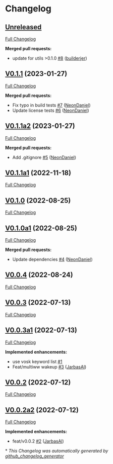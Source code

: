 # Changelog

## [Unreleased](https://github.com/OpenVoiceOS/ovos-ww-plugin-vosk/tree/HEAD)

[Full Changelog](https://github.com/OpenVoiceOS/ovos-ww-plugin-vosk/compare/V0.1.1...HEAD)

**Merged pull requests:**

- update for utils \>0.1.0 [\#8](https://github.com/OpenVoiceOS/ovos-ww-plugin-vosk/pull/8) ([builderjer](https://github.com/builderjer))

## [V0.1.1](https://github.com/OpenVoiceOS/ovos-ww-plugin-vosk/tree/V0.1.1) (2023-01-27)

[Full Changelog](https://github.com/OpenVoiceOS/ovos-ww-plugin-vosk/compare/V0.1.1a2...V0.1.1)

**Merged pull requests:**

- Fix typo in build tests [\#7](https://github.com/OpenVoiceOS/ovos-ww-plugin-vosk/pull/7) ([NeonDaniel](https://github.com/NeonDaniel))
- Update license tests [\#6](https://github.com/OpenVoiceOS/ovos-ww-plugin-vosk/pull/6) ([NeonDaniel](https://github.com/NeonDaniel))

## [V0.1.1a2](https://github.com/OpenVoiceOS/ovos-ww-plugin-vosk/tree/V0.1.1a2) (2023-01-27)

[Full Changelog](https://github.com/OpenVoiceOS/ovos-ww-plugin-vosk/compare/V0.1.1a1...V0.1.1a2)

**Merged pull requests:**

- Add .gitignore [\#5](https://github.com/OpenVoiceOS/ovos-ww-plugin-vosk/pull/5) ([NeonDaniel](https://github.com/NeonDaniel))

## [V0.1.1a1](https://github.com/OpenVoiceOS/ovos-ww-plugin-vosk/tree/V0.1.1a1) (2022-11-18)

[Full Changelog](https://github.com/OpenVoiceOS/ovos-ww-plugin-vosk/compare/V0.1.0...V0.1.1a1)

## [V0.1.0](https://github.com/OpenVoiceOS/ovos-ww-plugin-vosk/tree/V0.1.0) (2022-08-25)

[Full Changelog](https://github.com/OpenVoiceOS/ovos-ww-plugin-vosk/compare/V0.1.0a1...V0.1.0)

## [V0.1.0a1](https://github.com/OpenVoiceOS/ovos-ww-plugin-vosk/tree/V0.1.0a1) (2022-08-25)

[Full Changelog](https://github.com/OpenVoiceOS/ovos-ww-plugin-vosk/compare/V0.0.4...V0.1.0a1)

**Merged pull requests:**

- Update dependencies [\#4](https://github.com/OpenVoiceOS/ovos-ww-plugin-vosk/pull/4) ([NeonDaniel](https://github.com/NeonDaniel))

## [V0.0.4](https://github.com/OpenVoiceOS/ovos-ww-plugin-vosk/tree/V0.0.4) (2022-08-24)

[Full Changelog](https://github.com/OpenVoiceOS/ovos-ww-plugin-vosk/compare/V0.0.3...V0.0.4)

## [V0.0.3](https://github.com/OpenVoiceOS/ovos-ww-plugin-vosk/tree/V0.0.3) (2022-07-13)

[Full Changelog](https://github.com/OpenVoiceOS/ovos-ww-plugin-vosk/compare/V0.0.3a1...V0.0.3)

## [V0.0.3a1](https://github.com/OpenVoiceOS/ovos-ww-plugin-vosk/tree/V0.0.3a1) (2022-07-13)

[Full Changelog](https://github.com/OpenVoiceOS/ovos-ww-plugin-vosk/compare/V0.0.2...V0.0.3a1)

**Implemented enhancements:**

- use vosk keyword list [\#1](https://github.com/OpenVoiceOS/ovos-ww-plugin-vosk/issues/1)
- Feat/multiww wakeup [\#3](https://github.com/OpenVoiceOS/ovos-ww-plugin-vosk/pull/3) ([JarbasAl](https://github.com/JarbasAl))

## [V0.0.2](https://github.com/OpenVoiceOS/ovos-ww-plugin-vosk/tree/V0.0.2) (2022-07-12)

[Full Changelog](https://github.com/OpenVoiceOS/ovos-ww-plugin-vosk/compare/V0.0.2a2...V0.0.2)

## [V0.0.2a2](https://github.com/OpenVoiceOS/ovos-ww-plugin-vosk/tree/V0.0.2a2) (2022-07-12)

[Full Changelog](https://github.com/OpenVoiceOS/ovos-ww-plugin-vosk/compare/ecde463b30d9f62ff33de38e7b832a8a1871100a...V0.0.2a2)

**Implemented enhancements:**

- feat/v0.0.2 [\#2](https://github.com/OpenVoiceOS/ovos-ww-plugin-vosk/pull/2) ([JarbasAl](https://github.com/JarbasAl))



\* *This Changelog was automatically generated by [github_changelog_generator](https://github.com/github-changelog-generator/github-changelog-generator)*
